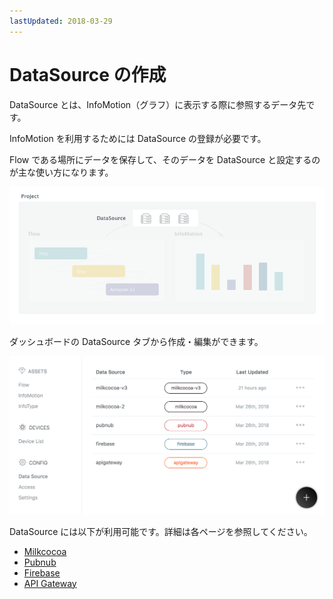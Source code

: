 ```yaml
---
lastUpdated: 2018-03-29
---
```


# DataSource の作成

DataSource とは、InfoMotion（グラフ）に表示する際に参照するデータ先です。

InfoMotion を利用するためには DataSource の登録が必要です。

Flow である場所にデータを保存して、そのデータを DataSource と設定するのが主な使い方になります。

![](../_asset/images/InfoMotion/datasources/aboutdatasource.png) 

ダッシュボードの DataSource タブから作成・編集ができます。

![](../_asset/images/InfoMotion/datasources/datasource.png) 

DataSource には以下が利用可能です。詳細は各ページを参照してください。

- [Milkcocoa](./DataSource/Milkcocoa/CreateDataSource.md)
- [Pubnub](./DataSource/Pubnub/CreateDataSource.md)
- [Firebase](./DataSource/Firebase/CreateDataSource.md)
- [API Gateway](./DataSource/ApiGateway/CreateDataSource.md)
